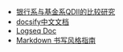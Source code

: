 - [银行系与基金系QDII的比较研究](2019013001.md)
- [docsify中文文档](https://docsify.js.org/#/zh-cn/)
- [Logseq Doc](https://docs.logseq.com/)
- [Markdown 书写风格指南](http://einverne.github.io/markdown-style-guide/zh.html)